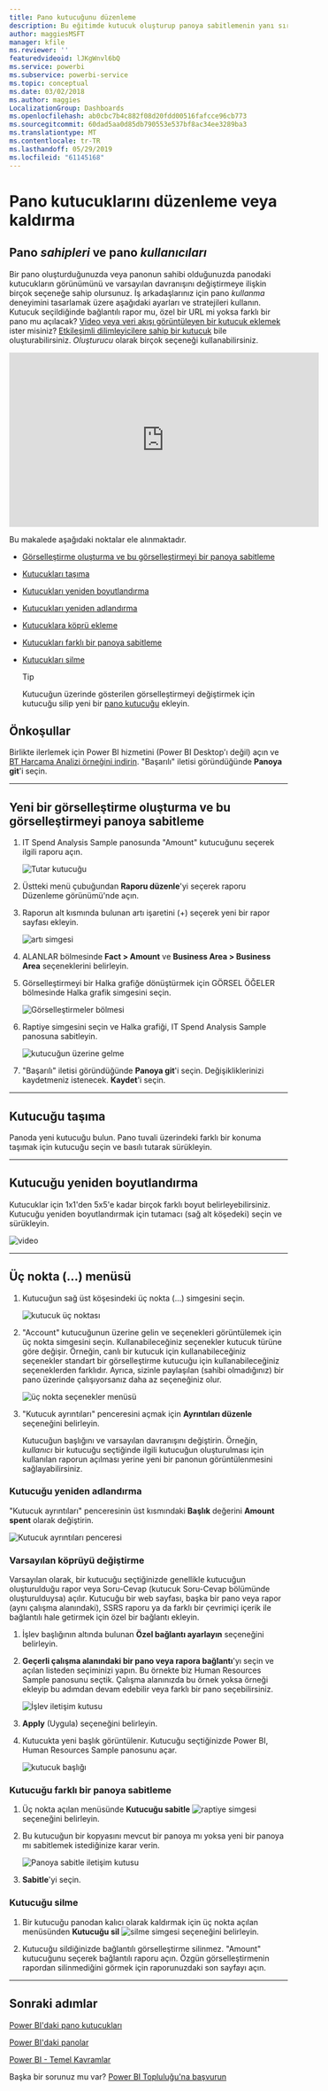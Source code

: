 ```yaml
---
title: Pano kutucuğunu düzenleme
description: Bu eğitimde kutucuk oluşturup panoya sabitlemenin yanı sıra pano kutucuğunu nasıl düzenleyeceğinizi (yeniden boyutlandırma, taşıma, yeniden adlandırma, sabitleme, silme ve köprü ekleme) öğreneceksiniz.
author: maggiesMSFT
manager: kfile
ms.reviewer: ''
featuredvideoid: lJKgWnvl6bQ
ms.service: powerbi
ms.subservice: powerbi-service
ms.topic: conceptual
ms.date: 03/02/2018
ms.author: maggies
LocalizationGroup: Dashboards
ms.openlocfilehash: ab0cbc7b4c882f08d20fdd00516fafcce96cb773
ms.sourcegitcommit: 60dad5aa0d85db790553e537bf8ac34ee3289ba3
ms.translationtype: MT
ms.contentlocale: tr-TR
ms.lasthandoff: 05/29/2019
ms.locfileid: "61145168"
---
```

# <a name="edit-or-remove-a-dashboard-tile"></a>Pano kutucuklarını düzenleme veya kaldırma

## <a name="dashboard-owners-versus-dashboard-consumers"></a>Pano *sahipleri* ve pano *kullanıcıları*
Bir pano oluşturduğunuzda veya panonun sahibi olduğunuzda panodaki kutucukların görünümünü ve varsayılan davranışını değiştirmeye ilişkin birçok seçeneğe sahip olursunuz. İş arkadaşlarınız için pano *kullanma* deneyimini tasarlamak üzere aşağıdaki ayarları ve stratejileri kullanın.  Kutucuk seçildiğinde bağlantılı rapor mu, özel bir URL mi yoksa farklı bir pano mu açılacak? [Video veya veri akışı görüntüleyen bir kutucuk eklemek](service-dashboard-add-widget.md) ister misiniz? [Etkileşimli dilimleyicilere sahip bir kutucuk](service-dashboard-pin-live-tile-from-report.md) bile oluşturabilirsiniz. *Oluşturucu* olarak birçok seçeneği kullanabilirsiniz. 

<iframe width="560" height="315" src="https://www.youtube.com/embed/lJKgWnvl6bQ" frameborder="0" allowfullscreen></iframe>

Bu makalede aşağıdaki noktalar ele alınmaktadır.

* [Görselleştirme oluşturma ve bu görselleştirmeyi bir panoya sabitleme](#create)
* [Kutucukları taşıma](#move)
* [Kutucukları yeniden boyutlandırma](#resize)
* [Kutucukları yeniden adlandırma](#rename)
* [Kutucuklara köprü ekleme](#hyperlink)
* [Kutucukları farklı bir panoya sabitleme](#different)
* [Kutucukları silme](#delete)
  
  > [!TIP]
  > Kutucuğun üzerinde gösterilen görselleştirmeyi değiştirmek için kutucuğu silip yeni bir [pano kutucuğu](consumer/end-user-tiles.md) ekleyin.

  
## <a name="prerequisites"></a>Önkoşullar
Birlikte ilerlemek için Power BI hizmetini (Power BI Desktop'ı değil) açın ve [BT Harcama Analizi örneğini indirin](sample-it-spend.md). "Başarılı" iletisi göründüğünde **Panoya git**'i seçin.

- - -
<a name="create"></a>

## <a name="create-a-new-visualization-and-pin-it-to-the-dashboard"></a>Yeni bir görselleştirme oluşturma ve bu görselleştirmeyi panoya sabitleme
1. IT Spend Analysis Sample panosunda "Amount" kutucuğunu seçerek ilgili raporu açın.

    ![Tutar kutucuğu](media/service-dashboard-edit-tile/power-bi-amount-tile.png)

2. Üstteki menü çubuğundan **Raporu düzenle**'yi seçerek raporu Düzenleme görünümü'nde açın.

3. Raporun alt kısmında bulunan artı işaretini (+) seçerek yeni bir rapor sayfası ekleyin.

    ![artı simgesi](media/service-dashboard-edit-tile/power-bi-add-page.png)

4. ALANLAR bölmesinde **Fact > Amount** ve **Business Area > Business Area** seçeneklerini belirleyin.
 
5. Görselleştirmeyi bir Halka grafiğe dönüştürmek için GÖRSEL ÖĞELER bölmesinde Halka grafik simgesini seçin.

    ![Görselleştirmeler bölmesi](media/service-dashboard-edit-tile/power-bi-donut-chart.png)

5. Raptiye simgesini seçin ve Halka grafiği, IT Spend Analysis Sample panosuna sabitleyin.

   ![kutucuğun üzerine gelme](media/service-dashboard-edit-tile/power-bi-pin.png)

6. "Başarılı" iletisi göründüğünde **Panoya git**'i seçin. Değişikliklerinizi kaydetmeniz istenecek. **Kaydet**'i seçin.

- - -
<a name="move"></a>

## <a name="move-the-tile"></a>Kutucuğu taşıma
Panoda yeni kutucuğu bulun. Pano tuvali üzerindeki farklı bir konuma taşımak için kutucuğu seçin ve basılı tutarak sürükleyin.

- - -
<a name="resize"></a>

## <a name="resize-the-tile"></a>Kutucuğu yeniden boyutlandırma
Kutucuklar için 1x1'den 5x5'e kadar birçok farklı boyut belirleyebilirsiniz. Kutucuğu yeniden boyutlandırmak için tutamacı (sağ alt köşedeki) seçin ve sürükleyin.

![video](media/service-dashboard-edit-tile/pbigif_resizetile4.gif)

- - -
## <a name="the-ellipses--menu"></a>Üç nokta (...) menüsü

1. Kutucuğun sağ üst köşesindeki üç nokta (...) simgesini seçin. 
   
   ![kutucuk üç noktası](media/service-dashboard-edit-tile/power-bi-tile.png)

2. "Account" kutucuğunun üzerine gelin ve seçenekleri görüntülemek için üç nokta simgesini seçin. Kullanabileceğiniz seçenekler kutucuk türüne göre değişir.  Örneğin, canlı bir kutucuk için kullanabileceğiniz seçenekler standart bir görselleştirme kutucuğu için kullanabileceğiniz seçeneklerden farklıdır. Ayrıca, sizinle paylaşılan (sahibi olmadığınız) bir pano üzerinde çalışıyorsanız daha az seçeneğiniz olur.

   ![üç nokta seçenekler menüsü](media/service-dashboard-edit-tile/power-bi-tile-menu-new.png)

3. "Kutucuk ayrıntıları" penceresini açmak için **Ayrıntıları düzenle** seçeneğini belirleyin. 

    Kutucuğun başlığını ve varsayılan davranışını değiştirin.  Örneğin, *kullanıcı* bir kutucuğu seçtiğinde ilgili kutucuğun oluşturulması için kullanılan raporun açılması yerine yeni bir panonun görüntülenmesini sağlayabilirsiniz.  
   


<a name="rename"></a>

### <a name="rename-the-tile"></a>Kutucuğu yeniden adlandırma
"Kutucuk ayrıntıları" penceresinin üst kısmındaki **Başlık** değerini **Amount spent** olarak değiştirin.

![Kutucuk ayrıntıları penceresi](media/service-dashboard-edit-tile/power-bi-tile-title.png)


<a name="hyperlink"></a>

### <a name="change-the-default-hyperlink"></a>Varsayılan köprüyü değiştirme
Varsayılan olarak, bir kutucuğu seçtiğinizde genellikle kutucuğun oluşturulduğu rapor veya Soru-Cevap (kutucuk Soru-Cevap bölümünde oluşturulduysa) açılır. Kutucuğu bir web sayfası, başka bir pano veya rapor (aynı çalışma alanındaki), SSRS raporu ya da farklı bir çevrimiçi içerik ile bağlantılı hale getirmek için özel bir bağlantı ekleyin.

1. İşlev başlığının altında bulunan **Özel bağlantı ayarlayın** seçeneğini belirleyin.

2. **Geçerli çalışma alanındaki bir pano veya rapora bağlantı**'yı seçin ve açılan listeden seçiminizi yapın.  Bu örnekte biz Human Resources Sample panosunu seçtik. Çalışma alanınızda bu örnek yoksa örneği ekleyip bu adımdan devam edebilir veya farklı bir pano seçebilirsiniz. 

    ![İşlev iletişim kutusu](media/service-dashboard-edit-tile/power-bi-custom-link.png)

3. **Apply** (Uygula) seçeneğini belirleyin.

4. Kutucukta yeni başlık görüntülenir.  Kutucuğu seçtiğinizde Power BI, Human Resources Sample panosunu açar. 

    ![kutucuk başlığı](media/service-dashboard-edit-tile/power-bi-title.png)

<a name="different"></a>

### <a name="pin-the-tile-to-a-different-dashboard"></a>Kutucuğu farklı bir panoya sabitleme
1. Üç nokta açılan menüsünde **Kutucuğu sabitle** ![raptiye simgesi](media/service-dashboard-edit-tile/pinnooutline.png) seçeneğini belirleyin.
2. Bu kutucuğun bir kopyasını mevcut bir panoya mı yoksa yeni bir panoya mı sabitlemek istediğinize karar verin. 
   
   ![Panoya sabitle iletişim kutusu](media/service-dashboard-edit-tile/pbi_pintoanotherdash.png)
3. **Sabitle**'yi seçin.

<a name="delete"></a>

### <a name="delete-the-tile"></a>Kutucuğu silme
1. Bir kutucuğu panodan kalıcı olarak kaldırmak için üç nokta açılan menüsünden **Kutucuğu sil** ![silme simgesi](media/service-dashboard-edit-tile/power-bi-delete-tile-icon.png) seçeneğini belirleyin. 

2. Kutucuğu sildiğinizde bağlantılı görselleştirme silinmez. "Amount" kutucuğunu seçerek bağlantılı raporu açın. Özgün görselleştirmenin rapordan silinmediğini görmek için raporunuzdaki son sayfayı açın. 

- - -
## <a name="next-steps"></a>Sonraki adımlar
[Power BI'daki pano kutucukları](consumer/end-user-tiles.md)

[Power BI'daki panolar](consumer/end-user-dashboards.md)

[Power BI - Temel Kavramlar](consumer/end-user-basic-concepts.md)

Başka bir sorunuz mu var? [Power BI Topluluğu'na başvurun](http://community.powerbi.com/)

